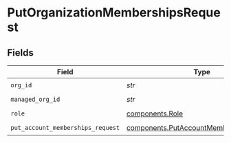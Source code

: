 # PutOrganizationMembershipsRequest


## Fields

| Field                                                                                              | Type                                                                                               | Required                                                                                           | Description                                                                                        | Example                                                                                            |
| -------------------------------------------------------------------------------------------------- | -------------------------------------------------------------------------------------------------- | -------------------------------------------------------------------------------------------------- | -------------------------------------------------------------------------------------------------- | -------------------------------------------------------------------------------------------------- |
| `org_id`                                                                                           | *str*                                                                                              | :heavy_check_mark:                                                                                 | N/A                                                                                                | org-123                                                                                            |
| `managed_org_id`                                                                                   | *str*                                                                                              | :heavy_check_mark:                                                                                 | N/A                                                                                                | org-123                                                                                            |
| `role`                                                                                             | [components.Role](../../models/components/role.md)                                                 | :heavy_check_mark:                                                                                 | N/A                                                                                                | admin                                                                                              |
| `put_account_memberships_request`                                                                  | [components.PutAccountMembershipsRequest](../../models/components/putaccountmembershipsrequest.md) | :heavy_check_mark:                                                                                 | N/A                                                                                                |                                                                                                    |